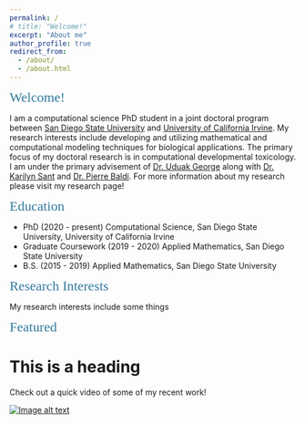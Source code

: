 ```yaml
---
permalink: /
# title: "Welcome!"
excerpt: "About me"
author_profile: true
redirect_from: 
  - /about/
  - /about.html
---
```


<span style="color: #357ba0; font-family: American Typewriter, serif; font-size: 1.7em;">Welcome!</span>

I am a computational science PhD student in a joint doctoral program between [San Diego State University](https://www.sdsu.edu/) and [University of California Irvine](https://uci.edu/). My research interests include developing and utilizing mathematical and computational modeling techniques for biological applications. The primary focus of my doctoral research is in computational developmental toxicology. I am under the primary advisement of [Dr. Uduak George](https://georgelab.sdsu.edu/) along with [Dr. Karilyn Sant](https://publichealth.sdsu.edu/people/karilyn-sant/) and [Dr. Pierre Baldi](https://www.igb.uci.edu/~pfbaldi/). For more information about my research please visit my research page!

<span style="color: #357ba0; font-family: American Typewriter, serif; font-size: 1.7em;">Education</span>

- PhD (2020 - present)  Computational Science, San Diego State University, University of California Irvine
- Graduate Coursework (2019 - 2020) Applied Mathematics, San Diego State University
- B.S. (2015 - 2019) Applied Mathematics, San Diego State University

<span style="color: #357ba0; font-family: American Typewriter, serif; font-size: 1.7em;">Research Interests</span>

My research interests include some things 

<span style="color: #357ba0; font-family: American Typewriter, serif; font-size: 1.7em;">Featured</span>

This is a heading
=====

Check out a quick video of some of my recent work!

[![Image alt text](https://img.youtube.com/vi/65kLhZoQy_I/0.jpg)](https://www.youtube.com/watch?v=65kLhZoQy_I)

